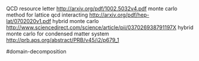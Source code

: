 QCD resource letter http://arxiv.org/pdf/1002.5032v4.pdf
monte carlo method for lattice qcd interacting http://arxiv.org/pdf/hep-lat/0702020v1.pdf
hybrid monte carlo http://www.sciencedirect.com/science/article/pii/037026938791197X
hybrid monte carlo for condensed matter system http://prb.aps.org/abstract/PRB/v45/i2/p679_1

#domain-decomposition
